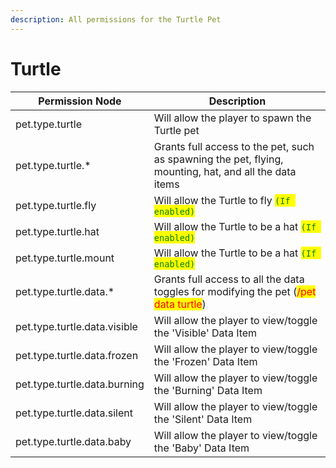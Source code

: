 ```yaml
---
description: All permissions for the Turtle Pet
---
```



# Turtle
| Permission Node | Description |
| - | - |
| pet.type.turtle | Will allow the player to spawn the Turtle pet |
| pet.type.turtle.* | Grants full access to the pet, such as spawning the pet, flying, mounting, hat, and all the data items |
| pet.type.turtle.fly | Will allow the Turtle to fly <mark style="color:green;">`(If enabled)`</mark> |
| pet.type.turtle.hat | Will allow the Turtle to be a hat <mark style="color:green;">`(If enabled)`</mark> |
| pet.type.turtle.mount | Will allow the Turtle to be a hat <mark style="color:green;">`(If enabled)`</mark> |
| pet.type.turtle.data.* | Grants full access to all the data toggles for modifying the pet (<mark style="color:red;">/pet data turtle</mark>) |
| pet.type.turtle.data.visible | Will allow the player to view/toggle the 'Visible' Data Item |
| pet.type.turtle.data.frozen | Will allow the player to view/toggle the 'Frozen' Data Item |
| pet.type.turtle.data.burning | Will allow the player to view/toggle the 'Burning' Data Item |
| pet.type.turtle.data.silent | Will allow the player to view/toggle the 'Silent' Data Item |
| pet.type.turtle.data.baby | Will allow the player to view/toggle the 'Baby' Data Item |

